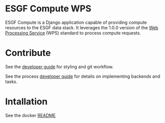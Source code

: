 # ESGF Compute WPS

ESGF Compute is a Django application capable of providing compute resources to
the ESGF data stack. It leverages the 1.0.0 version of the [Web Processing Service](http://www.opengeospatial.org/standards/wps>) (WPS)
standard to process compute requests.

# Contribute

See the [developer guide](blob/master/DEVELOPER.md) for styling and git workflow.

See the process [developer guide](blob/master/compute/wps/DEVELOPER.md) for details
on implementing backends and tasks.

# Intallation

See the docker [README](docker)
